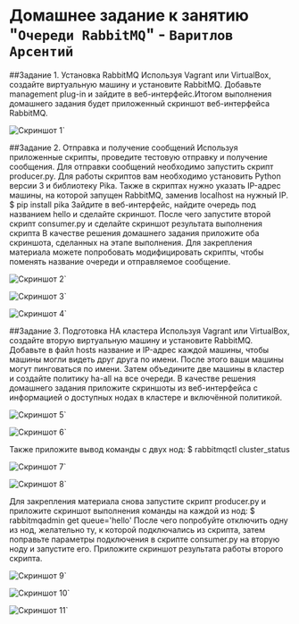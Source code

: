 # Домашнее задание к занятию "`Очереди RabbitMQ`" - `Варитлов Арсентий`

##Задание 1. Установка RabbitMQ
Используя Vagrant или VirtualBox, создайте виртуальную машину и установите RabbitMQ. 
Добавьте management plug-in и зайдите в веб-интерфейс.Итогом выполнения домашнего 
задания будет приложенный скриншот веб-интерфейса RabbitMQ.

![Скриншот 1](https://github.com/ArsentiyV/02-monitoring/blob/main/img/rabbitmq-1.jpg)`


##Задание 2. Отправка и получение сообщений
Используя приложенные скрипты, проведите тестовую отправку и получение сообщения. 
Для отправки сообщений необходимо запустить скрипт producer.py. Для работы скриптов 
вам необходимо установить Python версии 3 и библиотеку Pika. Также в скриптах нужно 
указать IP-адрес машины, на которой запущен RabbitMQ, заменив localhost на нужный IP.
$ pip install pika
Зайдите в веб-интерфейс, найдите очередь под названием hello и сделайте скриншот. 
После чего запустите второй скрипт consumer.py и сделайте скриншот результата выполнения скрипта
В качестве решения домашнего задания приложите оба скриншота, сделанных на этапе выполнения.
Для закрепления материала можете попробовать модифицировать скрипты, чтобы поменять название 
очереди и отправляемое сообщение.

![Скриншот 2](https://github.com/ArsentiyV/02-monitoring/blob/main/img/rabbitmq-2-1.jpg)`

![Скриншот 3](https://github.com/ArsentiyV/02-monitoring/blob/main/img/rabbitmq-2-2.jpg)`

![Скриншот 4](https://github.com/ArsentiyV/02-monitoring/blob/main/img/rabbitmq-2-3.jpg)`


##Задание 3. Подготовка HA кластера
Используя Vagrant или VirtualBox, создайте вторую виртуальную машину и установите RabbitMQ. 
Добавьте в файл hosts название и IP-адрес каждой машины, чтобы машины могли видеть друг друга по имени.
После этого ваши машины могут пинговаться по имени. Затем объедините две машины в кластер и создайте 
политику ha-all на все очереди. В качестве решения домашнего задания приложите скриншоты из веб-интерфейса 
с информацией о доступных нодах в кластере и включённой политикой. 

![Скриншот 5](https://github.com/ArsentiyV/02-monitoring/blob/main/img/rabbitmq-3-1.jpg)`

![Скриншот 6](https://github.com/ArsentiyV/02-monitoring/blob/main/img/rabbitmq-3-2.jpg)`

Также приложите вывод команды с двух нод: $ rabbitmqctl cluster_status

![Скриншот 7](https://github.com/ArsentiyV/02-monitoring/blob/main/img/rabbitmq-3-3.jpg)`

![Скриншот 8](https://github.com/ArsentiyV/02-monitoring/blob/main/img/rabbitmq-3-4.jpg)`

Для закрепления материала снова запустите скрипт producer.py и приложите скриншот выполнения команды на каждой из нод:
$ rabbitmqadmin get queue='hello'
После чего попробуйте отключить одну из нод, желательно ту, к которой подключались из скрипта, затем поправьте 
параметры подключения в скрипте consumer.py на вторую ноду и запустите его.
Приложите скриншот результата работы второго скрипта.

![Скриншот 9](https://github.com/ArsentiyV/02-monitoring/blob/main/img/rabbitmq-3-5.jpg)`

![Скриншот 10](https://github.com/ArsentiyV/02-monitoring/blob/main/img/rabbitmq-3-6.jpg)`

![Скриншот 11](https://github.com/ArsentiyV/02-monitoring/blob/main/img/rabbitmq-3-7.jpg)`


